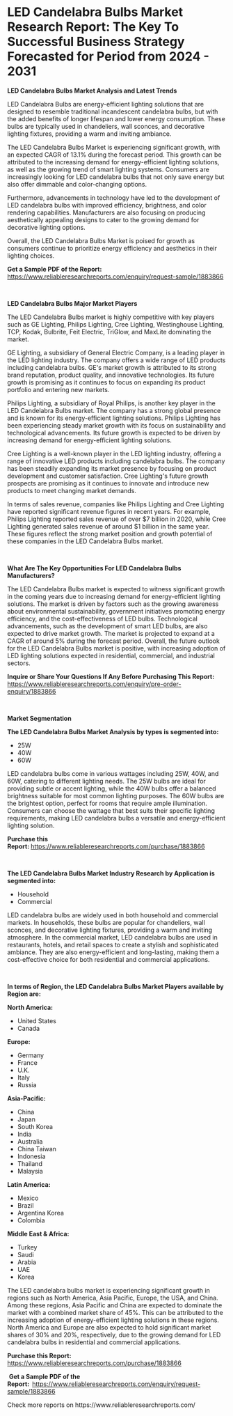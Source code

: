 <p><h1>LED Candelabra Bulbs Market Research Report: The Key To Successful Business Strategy Forecasted for Period from 2024 - 2031</h1></p><p><strong>LED Candelabra Bulbs Market Analysis and Latest Trends</strong></p>
<p><p>LED Candelabra Bulbs are energy-efficient lighting solutions that are designed to resemble traditional incandescent candelabra bulbs, but with the added benefits of longer lifespan and lower energy consumption. These bulbs are typically used in chandeliers, wall sconces, and decorative lighting fixtures, providing a warm and inviting ambiance.</p><p>The LED Candelabra Bulbs Market is experiencing significant growth, with an expected CAGR of 13.1% during the forecast period. This growth can be attributed to the increasing demand for energy-efficient lighting solutions, as well as the growing trend of smart lighting systems. Consumers are increasingly looking for LED candelabra bulbs that not only save energy but also offer dimmable and color-changing options.</p><p>Furthermore, advancements in technology have led to the development of LED candelabra bulbs with improved efficiency, brightness, and color rendering capabilities. Manufacturers are also focusing on producing aesthetically appealing designs to cater to the growing demand for decorative lighting options.</p><p>Overall, the LED Candelabra Bulbs Market is poised for growth as consumers continue to prioritize energy efficiency and aesthetics in their lighting choices.</p></p>
<p><strong>Get a Sample PDF of the Report:&nbsp;</strong> <a href="https://www.reliableresearchreports.com/enquiry/request-sample/1883866">https://www.reliableresearchreports.com/enquiry/request-sample/1883866</a></p>
<p>&nbsp;</p>
<p><strong>LED Candelabra Bulbs Major Market Players</strong></p>
<p><p>The LED Candelabra Bulbs market is highly competitive with key players such as GE Lighting, Philips Lighting, Cree Lighting, Westinghouse Lighting, TCP, Kodak, Bulbrite, Feit Electric, TriGlow, and MaxLite dominating the market. </p><p>GE Lighting, a subsidiary of General Electric Company, is a leading player in the LED lighting industry. The company offers a wide range of LED products including candelabra bulbs. GE's market growth is attributed to its strong brand reputation, product quality, and innovative technologies. Its future growth is promising as it continues to focus on expanding its product portfolio and entering new markets.</p><p>Philips Lighting, a subsidiary of Royal Philips, is another key player in the LED Candelabra Bulbs market. The company has a strong global presence and is known for its energy-efficient lighting solutions. Philips Lighting has been experiencing steady market growth with its focus on sustainability and technological advancements. Its future growth is expected to be driven by increasing demand for energy-efficient lighting solutions.</p><p>Cree Lighting is a well-known player in the LED lighting industry, offering a range of innovative LED products including candelabra bulbs. The company has been steadily expanding its market presence by focusing on product development and customer satisfaction. Cree Lighting's future growth prospects are promising as it continues to innovate and introduce new products to meet changing market demands.</p><p>In terms of sales revenue, companies like Philips Lighting and Cree Lighting have reported significant revenue figures in recent years. For example, Philips Lighting reported sales revenue of over $7 billion in 2020, while Cree Lighting generated sales revenue of around $1 billion in the same year. These figures reflect the strong market position and growth potential of these companies in the LED Candelabra Bulbs market.</p></p>
<p>&nbsp;</p>
<p><strong>What Are The Key Opportunities For LED Candelabra Bulbs Manufacturers?</strong></p>
<p><p>The LED Candelabra Bulbs market is expected to witness significant growth in the coming years due to increasing demand for energy-efficient lighting solutions. The market is driven by factors such as the growing awareness about environmental sustainability, government initiatives promoting energy efficiency, and the cost-effectiveness of LED bulbs. Technological advancements, such as the development of smart LED bulbs, are also expected to drive market growth. The market is projected to expand at a CAGR of around 5% during the forecast period. Overall, the future outlook for the LED Candelabra Bulbs market is positive, with increasing adoption of LED lighting solutions expected in residential, commercial, and industrial sectors.</p></p>
<p><strong>Inquire or Share Your Questions If Any Before Purchasing This Report:</strong> <a href="https://www.reliableresearchreports.com/enquiry/pre-order-enquiry/1883866">https://www.reliableresearchreports.com/enquiry/pre-order-enquiry/1883866</a></p>
<p>&nbsp;</p>
<p><strong>Market Segmentation</strong></p>
<p><strong>The LED Candelabra Bulbs Market Analysis by types is segmented into:</strong></p>
<p><ul><li>25W</li><li>40W</li><li>60W</li></ul></p>
<p><p>LED candelabra bulbs come in various wattages including 25W, 40W, and 60W, catering to different lighting needs. The 25W bulbs are ideal for providing subtle or accent lighting, while the 40W bulbs offer a balanced brightness suitable for most common lighting purposes. The 60W bulbs are the brightest option, perfect for rooms that require ample illumination. Consumers can choose the wattage that best suits their specific lighting requirements, making LED candelabra bulbs a versatile and energy-efficient lighting solution.</p></p>
<p><strong>Purchase this Report:&nbsp;</strong><a href="https://www.reliableresearchreports.com/purchase/1883866">https://www.reliableresearchreports.com/purchase/1883866</a></p>
<p>&nbsp;</p>
<p><strong>The LED Candelabra Bulbs Market Industry Research by Application is segmented into:</strong></p>
<p><ul><li>Household</li><li>Commercial</li></ul></p>
<p><p>LED candelabra bulbs are widely used in both household and commercial markets. In households, these bulbs are popular for chandeliers, wall sconces, and decorative lighting fixtures, providing a warm and inviting atmosphere. In the commercial market, LED candelabra bulbs are used in restaurants, hotels, and retail spaces to create a stylish and sophisticated ambiance. They are also energy-efficient and long-lasting, making them a cost-effective choice for both residential and commercial applications.</p></p>
<p>&nbsp;</p>
<p><strong>In terms of Region, the LED Candelabra Bulbs Market Players available by Region are:</strong></p>
<p>
    <p> <strong> North America: </strong>
        <ul>
            <li>United States</li>
            <li>Canada</li>
        </ul>
        </p> 
    <p> <strong> Europe: </strong>
        <ul>
            <li>Germany</li>
            <li>France</li>
            <li>U.K.</li>
            <li>Italy</li>
            <li>Russia</li>
        </ul>
        </p> 
    <p> <strong> Asia-Pacific: </strong>
        <ul>
            <li>China</li>
            <li>Japan</li>
            <li>South Korea</li>
            <li>India</li>
            <li>Australia</li>
            <li>China Taiwan</li>
            <li>Indonesia</li>
            <li>Thailand</li>
            <li>Malaysia</li>
        </ul>
        </p> 
    <p> <strong> Latin America: </strong>
        <ul>
            <li>Mexico</li>
            <li>Brazil</li>
            <li>Argentina Korea</li>
            <li>Colombia</li>
        </ul>
        </p> 
    <p> <strong> Middle East & Africa: </strong>
        <ul>
            <li>Turkey</li>
            <li>Saudi</li>
            <li>Arabia</li>
            <li>UAE</li>
            <li>Korea</li>
        </ul>
    </p>
    </p>
<p><p>The LED candelabra bulbs market is experiencing significant growth in regions such as North America, Asia Pacific, Europe, the USA, and China. Among these regions, Asia Pacific and China are expected to dominate the market with a combined market share of 45%. This can be attributed to the increasing adoption of energy-efficient lighting solutions in these regions. North America and Europe are also expected to hold significant market shares of 30% and 20%, respectively, due to the growing demand for LED candelabra bulbs in residential and commercial applications.</p></p>
<p><strong>Purchase this Report: </strong><a href="https://www.reliableresearchreports.com/purchase/1883866">https://www.reliableresearchreports.com/purchase/1883866</a></p>
<p>&nbsp;<strong>Get a Sample PDF of the Report:&nbsp;&nbsp;</strong><a href="https://www.reliableresearchreports.com/enquiry/request-sample/1883866">https://www.reliableresearchreports.com/enquiry/request-sample/1883866</a></p>
<p><strong></strong></p>
<p>Check more reports on https://www.reliableresearchreports.com/</p>